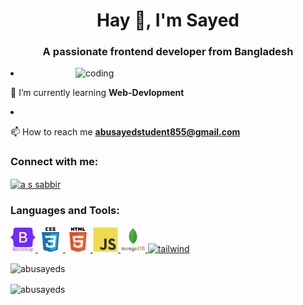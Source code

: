 <h1 align="center">Hay 👋, I'm Sayed</h1>
<h3 align="center">A passionate frontend developer from Bangladesh</h3>
<img align ="right" alt ="coding" width ="400" src="[https://dribbble.com/shots/4502924-Python-developer-animation](https://media.licdn.com/dms/image/D4D16AQEdjBHOEpEV0Q/profile-displaybackgroundimage-shrink_350_1400/0/1687437977640?e=1698278400&v=beta&t=w5S1wQRPR7YfBjzQsea0A2setp6LzXd4gAd5pcdUEQ8)"
"



- 🌱 I’m currently learning **Web-Devlopment**

- 📫 How to reach me **abusayedstudent855@gmail.com**

<h3 align="left">Connect with me:</h3>
<p align="left">
<a href="[https://fb.com/a s sabbir](https://www.facebook.com/profile.php?id=100074503997052)" target="blank"><img align="center" src="https://raw.githubusercontent.com/rahuldkjain/github-profile-readme-generator/master/src/images/icons/Social/facebook.svg" alt="a s sabbir" height="30" width="40" /></a>
</p>

<h3 align="left">Languages and Tools:</h3>
<p align="left"> <a href="https://getbootstrap.com" target="_blank" rel="noreferrer"> <img src="https://raw.githubusercontent.com/devicons/devicon/master/icons/bootstrap/bootstrap-plain-wordmark.svg" alt="bootstrap" width="40" height="40"/> </a> <a href="https://www.w3schools.com/css/" target="_blank" rel="noreferrer"> <img src="https://raw.githubusercontent.com/devicons/devicon/master/icons/css3/css3-original-wordmark.svg" alt="css3" width="40" height="40"/> </a> <a href="https://www.w3.org/html/" target="_blank" rel="noreferrer"> <img src="https://raw.githubusercontent.com/devicons/devicon/master/icons/html5/html5-original-wordmark.svg" alt="html5" width="40" height="40"/> </a> <a href="https://developer.mozilla.org/en-US/docs/Web/JavaScript" target="_blank" rel="noreferrer"> <img src="https://raw.githubusercontent.com/devicons/devicon/master/icons/javascript/javascript-original.svg" alt="javascript" width="40" height="40"/> </a> <a href="https://www.mongodb.com/" target="_blank" rel="noreferrer"> <img src="https://raw.githubusercontent.com/devicons/devicon/master/icons/mongodb/mongodb-original-wordmark.svg" alt="mongodb" width="40" height="40"/> </a> <a href="https://tailwindcss.com/" target="_blank" rel="noreferrer"> <img src="https://www.vectorlogo.zone/logos/tailwindcss/tailwindcss-icon.svg" alt="tailwind" width="40" height="40"/> </a> </p>

<p><img align="center" src="https://github-readme-stats.vercel.app/api/top-langs?username=abusayeds&show_icons=true&locale=en&layout=compact" alt="abusayeds" /></p>

<p><img align="center" src="https://github-readme-streak-stats.herokuapp.com/?user=abusayeds&" alt="abusayeds" /></p>

